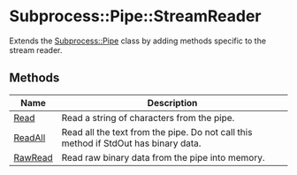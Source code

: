 # Subprocess::Pipe::StreamReader

Extends the [Subprocess::Pipe](Pipe.rd) class by adding methods specific to the stream reader.




## Methods
| Name | Description |
| -------- | -------- |
| [Read](StreamReader-Read.md) | Read a string of characters from the pipe. |
| [ReadAll](StreamReader-ReadAll.md) | Read all the text from the pipe. Do not call this method if StdOut has binary data. |
| [RawRead](StreamReader-RawRead.md) |  Read raw binary data from the pipe into memory. |
